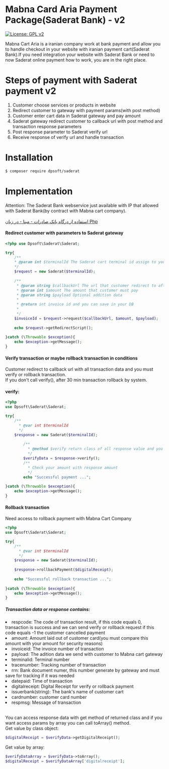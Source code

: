 # Mabna Card Aria Payment Package(Saderat Bank) - v2

[![License: GPL v2](https://img.shields.io/badge/License-GPL%20v2-blue.svg)](https://www.gnu.org/licenses/old-licenses/gpl-2.0.en.html)

Mabna Cart Aria is a iranian company work at bank payment and allow you to handle checkout in your website with iranian payment cart(Saderat Bank).If you need integration your website with Saderat Bank or need to now Saderat online payment how to work, you are in the right place.


# Steps of payment with Saderat payment v2
<ol>
<li> Customer choose services or products in website</li>
<li> Redirect customer to gateway with payment params(with post method)</li>
<li> Customer enter cart data in Saderat gateway and pay amount</li>
<li> Saderat gateway redirect customer to callback url with post method and transaction response parameters</li>
<li> Post response parameter to Saderat verify url </li>
<li> Receive response of verify url and handle transaction </li>
</ol>

# Installation
``` bash
$ composer require dpsoft/saderat
```

# Implementation
Attention: The Saderat Bank webservice just available with IP that allowed with Saderat Bank(by contract with Mabna cart company).
<br><br>[استفاده از درگاه بانک صادرات - مبنا - در زبان Php](https://dpsoft.ir/%D9%88%D8%A8%D9%84%D8%A7%DA%AF/25/%D8%A7%D8%B3%D8%AA%D9%81%D8%A7%D8%AF%D9%87+%D8%A7%D8%B2+%D8%AF%D8%B1%DA%AF%D8%A7%D9%87+%D8%A8%D8%A7%D9%86%DA%A9+%D8%B5%D8%A7%D8%AF%D8%B1%D8%A7%D8%AA+-+%D9%85%D8%A8%D9%86%D8%A7+-+%D8%AF%D8%B1+%D8%B2%D8%A8%D8%A7%D9%86+Php)
#### Redirect customer with parameters to Saderat gateway
```php
<?php use Dpsoft\Saderat\Saderat;

try{
    /**
    * @param int $terminalId The Saderat cart terminal id assign to you 
    */
    $request = new Saderat($terminalId);
	
    /**
     * @param string $callbackUrl The url that customer redirect to after payment
     * @param int $amount The amount that customer must pay
     * @param string $payload Optional addition data
	 *
	 * @return int invoice id and you can save in your DB
	 *
     */
    $invoiceId = $request->request($callbackUrl, $amount, $payload);
	
    echo $request->getRedirectScript();
   
}catch (\Throwable $exception){
    echo $exception->getMessage();
}
```
#### Verify transaction or maybe rollback transaction in conditions
Customer redirect to callback url with all transaction data and you must verify or rollback transaction.
<br>If you don't call verify(), after 30 min transaction rollback by system.
#### verify:
```php
<?php
use Dpsoft\Saderat\Saderat;

try{
    /**
      * @var int $terminalId
      */
    $response = new Saderat($terminalId);
	
        /**
          * @method $verify return class of all response value and you can convert to array by toArray() method
          */
        $verifyData = $response->verify();
        /**
          * Check your amount with response amount
          */
        echo "Successful payment ...";
       
}catch (\Throwable $exception){
    echo $exception->getMessage();
}
```
#### Rollback transaction
Need access to rollback payment with Mabna Cart Company
```php
<?php
use Dpsoft\Saderat\Saderat;

try{
    /**
      * @var int $terminalId
      */
    $response = new Saderat($terminalId);
	
    $response->rollbackPayment($digitalReceipt);
    	
    echo "Successful rollback transaction ...";
       
}catch (\Throwable $exception){
    echo $exception->getMessage();
}
```
##### Transaction data or response contains:
<li>respcode: The code of transaction result, if this code equals 0, transaction is success and we can send verify or rollback request if this code equals -1 the customer cancelled payment</li>
<li>amount: Amount laid out of customer card(you must compare this amount with your amount for security reasons)</li>
<li>invoiceid: The invoice number of transaction</li>
<li>payload: The adition data we send with customer to Mabna cart gateway</li>
<li>terminalid: Terminal number</li>
<li>tracenumber: Tracking number of transaction</li>
<li>rrn: Bank document numer, this number generate by gateway and must save for tracking if it was needed</li>
<li>datepaid: Time of transaction</li>
<li>digitalreceipt: Digital Receipt for verify or rollback payment</li>
<li>issuerbank(string): The bank's name of customer cart</li>
<li>cardnumber: customer card number</li>
<li>respmsg: Message of transaction</li>

<br>You can access response data with get method of returned class and if you want access params by array you can call toArray() method.
<br>
Get value by class object:
 ```php
 $digitalReceipt = $verifyData->getDigitalReceipt();
 ```
Get value by array:
```php
$verifyDataArray = $verifyData->toArray();
$digitalReceipt = $verifyDataArray['digitalreceipt'];
```




  


